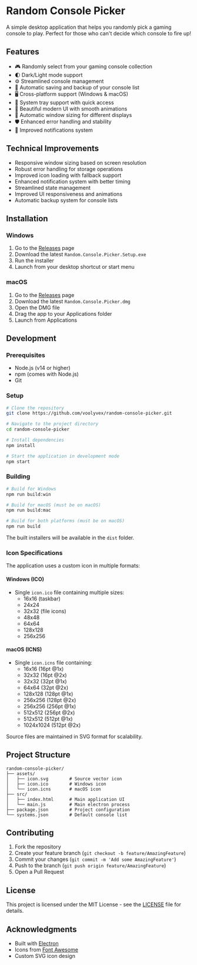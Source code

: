 # Random Console Picker

A simple desktop application that helps you randomly pick a gaming console to play. Perfect for those who can't decide which console to fire up!

## Features

* 🎮 Randomly select from your gaming console collection
* 🌓 Dark/Light mode support
* ⚙️ Streamlined console management
* 💾 Automatic saving and backup of your console list
* 🖥️ Cross-platform support (Windows & macOS)
* 🎯 System tray support with quick access
* 🎨 Beautiful modern UI with smooth animations
* 🔄 Automatic window sizing for different displays
* 🛡️ Enhanced error handling and stability
* 💫 Improved notifications system

## Technical Improvements

* Responsive window sizing based on screen resolution
* Robust error handling for storage operations
* Improved icon loading with fallback support
* Enhanced notification system with better timing
* Streamlined state management
* Improved UI responsiveness and animations
* Automatic backup system for console lists

## Installation

### Windows
1. Go to the [Releases](https://github.com/voolyvex/random-console-picker/releases) page
2. Download the latest `Random.Console.Picker.Setup.exe`
3. Run the installer
4. Launch from your desktop shortcut or start menu

### macOS
1. Go to the [Releases](https://github.com/voolyvex/random-console-picker/releases) page
2. Download the latest `Random.Console.Picker.dmg`
3. Open the DMG file
4. Drag the app to your Applications folder
5. Launch from Applications

## Development

### Prerequisites
* Node.js (v14 or higher)
* npm (comes with Node.js)
* Git

### Setup
```bash
# Clone the repository
git clone https://github.com/voolyvex/random-console-picker.git

# Navigate to the project directory
cd random-console-picker

# Install dependencies
npm install

# Start the application in development mode
npm start
```

### Building
```bash
# Build for Windows
npm run build:win

# Build for macOS (must be on macOS)
npm run build:mac

# Build for both platforms (must be on macOS)
npm run build
```

The built installers will be available in the `dist` folder.

### Icon Specifications

The application uses a custom icon in multiple formats:

#### Windows (ICO)
* Single `icon.ico` file containing multiple sizes:
  * 16x16 (taskbar)
  * 24x24
  * 32x32 (file icons)
  * 48x48
  * 64x64
  * 128x128
  * 256x256

#### macOS (ICNS)
* Single `icon.icns` file containing:
  * 16x16 (16pt @1x)
  * 32x32 (16pt @2x)
  * 32x32 (32pt @1x)
  * 64x64 (32pt @2x)
  * 128x128 (128pt @1x)
  * 256x256 (128pt @2x)
  * 256x256 (256pt @1x)
  * 512x512 (256pt @2x)
  * 512x512 (512pt @1x)
  * 1024x1024 (512pt @2x)

Source files are maintained in SVG format for scalability.

## Project Structure

```
random-console-picker/
├── assets/
│   ├── icon.svg        # Source vector icon
│   ├── icon.ico        # Windows icon
│   └── icon.icns       # macOS icon
├── src/
│   ├── index.html      # Main application UI
│   └── main.js         # Main electron process
├── package.json        # Project configuration
└── systems.json        # Default console list
```

## Contributing

1. Fork the repository
2. Create your feature branch (`git checkout -b feature/AmazingFeature`)
3. Commit your changes (`git commit -m 'Add some AmazingFeature'`)
4. Push to the branch (`git push origin feature/AmazingFeature`)
5. Open a Pull Request

## License

This project is licensed under the MIT License - see the [LICENSE](LICENSE) file for details.

## Acknowledgments

* Built with [Electron](https://www.electronjs.org/)
* Icons from [Font Awesome](https://fontawesome.com/)
* Custom SVG icon design

